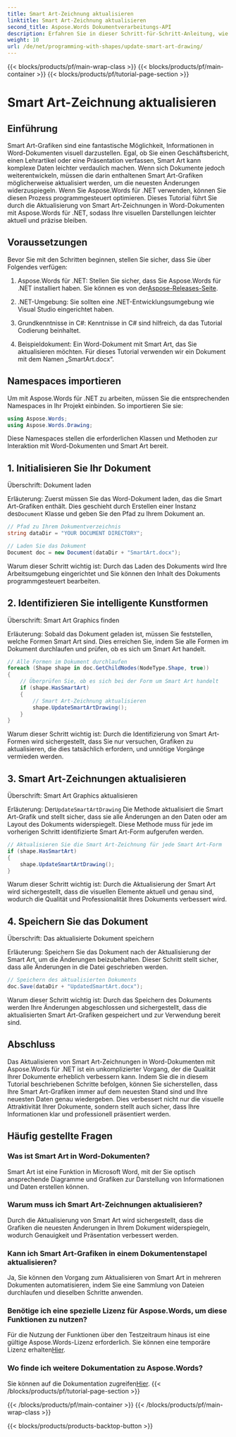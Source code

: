 ```yaml
---
title: Smart Art-Zeichnung aktualisieren
linktitle: Smart Art-Zeichnung aktualisieren
second_title: Aspose.Words Dokumentverarbeitungs-API
description: Erfahren Sie in dieser Schritt-für-Schritt-Anleitung, wie Sie Smart Art-Zeichnungen in Word-Dokumenten mit Aspose.Words für .NET aktualisieren. Stellen Sie sicher, dass Ihre Visualisierungen immer genau sind.
weight: 10
url: /de/net/programming-with-shapes/update-smart-art-drawing/
---
```


{{< blocks/products/pf/main-wrap-class >}}
{{< blocks/products/pf/main-container >}}
{{< blocks/products/pf/tutorial-page-section >}}

# Smart Art-Zeichnung aktualisieren

## Einführung

Smart Art-Grafiken sind eine fantastische Möglichkeit, Informationen in Word-Dokumenten visuell darzustellen. Egal, ob Sie einen Geschäftsbericht, einen Lehrartikel oder eine Präsentation verfassen, Smart Art kann komplexe Daten leichter verdaulich machen. Wenn sich Dokumente jedoch weiterentwickeln, müssen die darin enthaltenen Smart Art-Grafiken möglicherweise aktualisiert werden, um die neuesten Änderungen widerzuspiegeln. Wenn Sie Aspose.Words für .NET verwenden, können Sie diesen Prozess programmgesteuert optimieren. Dieses Tutorial führt Sie durch die Aktualisierung von Smart Art-Zeichnungen in Word-Dokumenten mit Aspose.Words für .NET, sodass Ihre visuellen Darstellungen leichter aktuell und präzise bleiben.

## Voraussetzungen

Bevor Sie mit den Schritten beginnen, stellen Sie sicher, dass Sie über Folgendes verfügen:

1.  Aspose.Words für .NET: Stellen Sie sicher, dass Sie Aspose.Words für .NET installiert haben. Sie können es von der[Aspose-Releases-Seite](https://releases.aspose.com/words/net/).

2. .NET-Umgebung: Sie sollten eine .NET-Entwicklungsumgebung wie Visual Studio eingerichtet haben.

3. Grundkenntnisse in C#: Kenntnisse in C# sind hilfreich, da das Tutorial Codierung beinhaltet.

4. Beispieldokument: Ein Word-Dokument mit Smart Art, das Sie aktualisieren möchten. Für dieses Tutorial verwenden wir ein Dokument mit dem Namen „SmartArt.docx“.

## Namespaces importieren

Um mit Aspose.Words für .NET zu arbeiten, müssen Sie die entsprechenden Namespaces in Ihr Projekt einbinden. So importieren Sie sie:

```csharp
using Aspose.Words;
using Aspose.Words.Drawing;
```

Diese Namespaces stellen die erforderlichen Klassen und Methoden zur Interaktion mit Word-Dokumenten und Smart Art bereit.

## 1. Initialisieren Sie Ihr Dokument

Überschrift: Dokument laden

Erläuterung:
 Zuerst müssen Sie das Word-Dokument laden, das die Smart Art-Grafiken enthält. Dies geschieht durch Erstellen einer Instanz des`Document` Klasse und geben Sie den Pfad zu Ihrem Dokument an.

```csharp
// Pfad zu Ihrem Dokumentverzeichnis
string dataDir = "YOUR DOCUMENT DIRECTORY";

// Laden Sie das Dokument
Document doc = new Document(dataDir + "SmartArt.docx");
```

Warum dieser Schritt wichtig ist:
Durch das Laden des Dokuments wird Ihre Arbeitsumgebung eingerichtet und Sie können den Inhalt des Dokuments programmgesteuert bearbeiten.

## 2. Identifizieren Sie intelligente Kunstformen

Überschrift: Smart Art Graphics finden

Erläuterung:
Sobald das Dokument geladen ist, müssen Sie feststellen, welche Formen Smart Art sind. Dies erreichen Sie, indem Sie alle Formen im Dokument durchlaufen und prüfen, ob es sich um Smart Art handelt.

```csharp
// Alle Formen im Dokument durchlaufen
foreach (Shape shape in doc.GetChildNodes(NodeType.Shape, true))
{
    // Überprüfen Sie, ob es sich bei der Form um Smart Art handelt
    if (shape.HasSmartArt)
    {
        // Smart Art-Zeichnung aktualisieren
        shape.UpdateSmartArtDrawing();
    }
}
```

Warum dieser Schritt wichtig ist:
Durch die Identifizierung von Smart Art-Formen wird sichergestellt, dass Sie nur versuchen, Grafiken zu aktualisieren, die dies tatsächlich erfordern, und unnötige Vorgänge vermieden werden.

## 3. Smart Art-Zeichnungen aktualisieren

Überschrift: Smart Art Graphics aktualisieren

Erläuterung:
 Der`UpdateSmartArtDrawing` Die Methode aktualisiert die Smart Art-Grafik und stellt sicher, dass sie alle Änderungen an den Daten oder am Layout des Dokuments widerspiegelt. Diese Methode muss für jede im vorherigen Schritt identifizierte Smart Art-Form aufgerufen werden.

```csharp
// Aktualisieren Sie die Smart Art-Zeichnung für jede Smart Art-Form
if (shape.HasSmartArt)
{
    shape.UpdateSmartArtDrawing();
}
```

Warum dieser Schritt wichtig ist:
Durch die Aktualisierung der Smart Art wird sichergestellt, dass die visuellen Elemente aktuell und genau sind, wodurch die Qualität und Professionalität Ihres Dokuments verbessert wird.

## 4. Speichern Sie das Dokument

Überschrift: Das aktualisierte Dokument speichern

Erläuterung:
Speichern Sie das Dokument nach der Aktualisierung der Smart Art, um die Änderungen beizubehalten. Dieser Schritt stellt sicher, dass alle Änderungen in die Datei geschrieben werden.

```csharp
// Speichern des aktualisierten Dokuments
doc.Save(dataDir + "UpdatedSmartArt.docx");
```

Warum dieser Schritt wichtig ist:
Durch das Speichern des Dokuments werden Ihre Änderungen abgeschlossen und sichergestellt, dass die aktualisierten Smart Art-Grafiken gespeichert und zur Verwendung bereit sind.

## Abschluss

Das Aktualisieren von Smart Art-Zeichnungen in Word-Dokumenten mit Aspose.Words für .NET ist ein unkomplizierter Vorgang, der die Qualität Ihrer Dokumente erheblich verbessern kann. Indem Sie die in diesem Tutorial beschriebenen Schritte befolgen, können Sie sicherstellen, dass Ihre Smart Art-Grafiken immer auf dem neuesten Stand sind und Ihre neuesten Daten genau wiedergeben. Dies verbessert nicht nur die visuelle Attraktivität Ihrer Dokumente, sondern stellt auch sicher, dass Ihre Informationen klar und professionell präsentiert werden.

## Häufig gestellte Fragen

### Was ist Smart Art in Word-Dokumenten?
Smart Art ist eine Funktion in Microsoft Word, mit der Sie optisch ansprechende Diagramme und Grafiken zur Darstellung von Informationen und Daten erstellen können.

### Warum muss ich Smart Art-Zeichnungen aktualisieren?
Durch die Aktualisierung von Smart Art wird sichergestellt, dass die Grafiken die neuesten Änderungen in Ihrem Dokument widerspiegeln, wodurch Genauigkeit und Präsentation verbessert werden.

### Kann ich Smart Art-Grafiken in einem Dokumentenstapel aktualisieren?
Ja, Sie können den Vorgang zum Aktualisieren von Smart Art in mehreren Dokumenten automatisieren, indem Sie eine Sammlung von Dateien durchlaufen und dieselben Schritte anwenden.

### Benötige ich eine spezielle Lizenz für Aspose.Words, um diese Funktionen zu nutzen?
 Für die Nutzung der Funktionen über den Testzeitraum hinaus ist eine gültige Aspose.Words-Lizenz erforderlich. Sie können eine temporäre Lizenz erhalten[Hier](https://purchase.aspose.com/temporary-license/).

### Wo finde ich weitere Dokumentation zu Aspose.Words?
 Sie können auf die Dokumentation zugreifen[Hier](https://reference.aspose.com/words/net/).
{{< /blocks/products/pf/tutorial-page-section >}}

{{< /blocks/products/pf/main-container >}}
{{< /blocks/products/pf/main-wrap-class >}}

{{< blocks/products/products-backtop-button >}}
